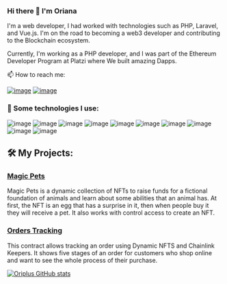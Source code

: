### Hi there 👋 I'm Oriana

I'm a web developer, I had worked with technologies such as PHP, Laravel, and Vue.js. I'm on the road to becoming a web3 developer and contributing to the Blockchain ecosystem.

Currently, I'm working as a PHP developer, and I was part of the Ethereum Developer Program at Platzi where We built amazing Dapps.

📫 How to reach me:

[![image](https://img.shields.io/badge/LinkedIn-0077B5?style=for-the-badge&logo=linkedin&logoColor=white)](https://www.linkedin.com/in/oriana-morillo/)
[![image](https://img.shields.io/badge/Twitter-1DA1F2?style=for-the-badge&logo=twitter&logoColor=white)](https://twitter.com/oriplus_)

### 🎯 Some technologies I use:

![image](https://img.shields.io/badge/Solidity-e6e6e6?style=for-the-badge&logo=solidity&logoColor=black) ![image](https://img.shields.io/badge/JavaScript-323330?style=for-the-badge&logo=javascript&logoColor=F7DF1E) ![image](https://img.shields.io/badge/React-20232A?style=for-the-badge&logo=react&logoColor=61DAFB) ![image](https://img.shields.io/badge/PHP-777BB4?style=for-the-badge&logo=php&logoColor=white) ![image](https://img.shields.io/badge/HTML5-E34F26?style=for-the-badge&logo=html5&logoColor=white) ![image](https://img.shields.io/badge/Node.js-339933?style=for-the-badge&logo=nodedotjs&logoColor=white) ![image](https://img.shields.io/badge/Bootstrap-563D7C?style=for-the-badge&logo=bootstrap&logoColor=white) ![image](https://img.shields.io/badge/json-5E5C5C?style=for-the-badge&logo=json&logoColor=white) ![image](https://img.shields.io/badge/Apache-D22128?style=for-the-badge&logo=Apache&logoColor=white) ![image](https://img.shields.io/badge/MySQL-005C84?style=for-the-badge&logo=mysql&logoColor=white) 

## 🛠️ My Projects:

### [Magic Pets](https://github.com/Oriplus/magic-pets-interface)

Magic Pets is a dynamic collection of NFTs to raise funds for a fictional foundation of animals and learn about some abilities that an animal has. At first, the NFT is an egg that has a surprise in it, then when people buy it they will receive a pet. It also works with control access to create an NFT.

### [Orders Tracking](https://github.com/Oriplus/retoDNFT/blob/main/contracts/KeeperOrder.sol)

This contract allows tracking an order using Dynamic NFTS and Chainlink Keepers. It shows five stages of an order for customers who shop online and want to see the whole process of their purchase.


[![Oriplus GitHub stats](https://github-readme-stats.vercel.app/api?username=oriplus&show_icons=true&theme=tokyonight)](https://github.com/oriplus/github-readme-stats)

<!--
**Oriplus/oriplus** is a ✨ _special_ ✨ repository because its `README.md` (this file) appears on your GitHub profile.

Here are some ideas to get you started:

- 🔭 I’m currently working on ...
- 🌱 I’m currently learning ...
- 👯 I’m looking to collaborate on ...
- 🤔 I’m looking for help with ...
- 💬 Ask me about ...
- 📫 How to reach me: ...
- 😄 Pronouns: ...
- ⚡ Fun fact: ...
-->
